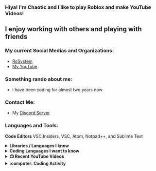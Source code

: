 ### Hiya! I'm Chaotic and I like to play Roblox and make YouTube Videos!

## I enjoy working with others and playing with friends

### My current Social Medias and Organizations:
* [RoSystem](https://github.com/RoSystem)
* [My YouTube](https://www.youtube.com/channel/UC5c9ksxWQybr1OITQkqw5-A?view_as=subscriber)

### Something rando about me:
* I have been coding for almost two years now

### Contact Me:
* My [Discord Server](https://discord.gg/kGXNVTT)

### Languages and Tools:
**Code Editors** VSC Insiders, VSC, Atom, Notpad++, and Sublime Text

<details>
  <summary><b>Libraries / Languages I know</b></summary>
  
  * NodeJS
  * Discord.JS
  
  </details>
  
  <details>
  <summary><b>Coding Languages I want to know</b></summary>
  
  * Rust
  * Ruby
  * Java
  * MongoDB
  * HTML
  * Docker
  
  </details>
  
  <details>
  <summary><b>📺 Recent YouTube Videos</b></summary>
  
  <!-- YOUTUBE:START -->
  - [ROBLOX | Epic Minigames](https://www.youtube.com/watch?v=qWi-dpRbxv8&t)
  <!-- YOUTUBE:END -->
  
  </details>
  
  <details>
  <summary><b>:computer: Coding Activity</b></summary>
  
  <!-- waka-box start -->
  📊 Yearly development breakdown
  ```text
  JavaScript 🕓 1000min   ▉▉▉▉▉▉▉▉▉▉░░░░░░░░░░░░░░░░░░░  50%
  
  JSON 🕓 30min █░░░░░░░░░░░░░░░░░░░░░░░░░░░ 13.0%
  ```
  
